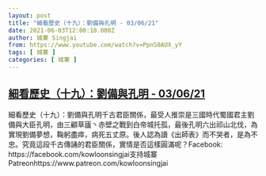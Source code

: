 ```yaml
---
layout: post
title: "細看歷史（十九）：劉備與孔明 - 03/06/21"
date: 2021-06-03T12:00:10.000Z
author: 城寨 Singjai
from: https://www.youtube.com/watch?v=PpnS0AUX_yY
tags: [ 城寨 ]
categories: [ 城寨 ]
---
```

<!--1622721610000-->
[細看歷史（十九）：劉備與孔明 - 03/06/21](https://www.youtube.com/watch?v=PpnS0AUX_yY)
------

<div>
細看歷史（十九）：劉備與孔明千古君臣關係，最受人推崇是三國時代蜀國君主劉備與大臣孔明，由三顧草𠫂丶赤壁之戰到白帝城托孤，最後孔明六出祁山北伐，為實現劉備夢想，鞠躬盡瘁，病死五丈原。後人認為讀《出師表》而不哭者，是為不忠。究竟這段千古傳誦的君臣關係，實情是否這樣圓滿呢？Facebook: https://facebook.com/kowloonsingjai支持城寨Patreonhttps://www.patreon.com/kowloonsingjai
</div>
